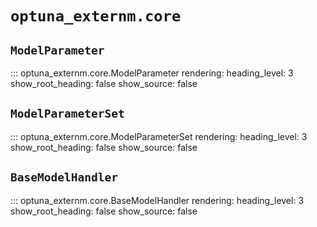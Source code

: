 # `optuna_externm.core`

## `ModelParameter`

::: optuna_externm.core.ModelParameter
    rendering:
      heading_level: 3
      show_root_heading: false
      show_source: false

## `ModelParameterSet`

::: optuna_externm.core.ModelParameterSet
    rendering:
      heading_level: 3
      show_root_heading: false
      show_source: false

## `BaseModelHandler`

::: optuna_externm.core.BaseModelHandler
    rendering:
      heading_level: 3
      show_root_heading: false
      show_source: false
